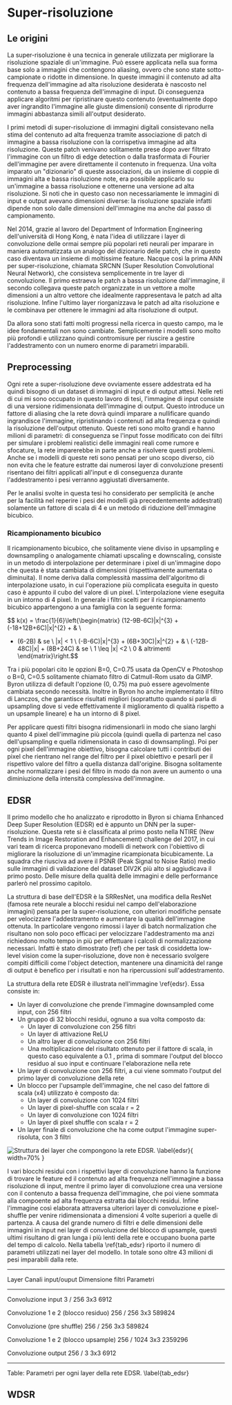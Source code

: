 # Super-risoluzione

## Le origini

 La super-risoluzione è una tecnica in generale utilizzata per migliorare la risoluzione spaziale di un'immagine. Può essere applicata nella sua forma base solo a immagini che contengono aliasing, ovvero che sono state sotto-campionate o ridotte in dimensione. In queste immagini il contenuto ad alta frequenza dell'immagine ad alta risoluzione desiderata è nascosto nel contenuto a bassa frequenza dell'immagine di input. Di conseguenza applicare algoritmi per ripristinare questo contenuto (eventualmente dopo aver ingrandito l'immagine alle giuste dimensioni) consente di riprodurre immagini abbastanza simili all'output desiderato.

 I primi metodi di super-risoluzione di immagini digitali consistevano nella stima del contenuto ad alta frequenza tramite associazione di patch di immagine a bassa risoluzione con la corrispetiva immagine ad alta risoluzione. Queste patch venivano solitamente prese dopo aver filtrato l'immagine con un filtro di edge detection o dalla trasformata di Fourier dell'immagine per avere direttamente il contenuto in frequenza. Una volta imparato un "dizionario" di queste associazioni, da un insieme di coppie di immagini alta e bassa risoluzione note, era possibile applicarlo su un'immagine a bassa risoluzione e ottenerne una versione ad alta risoluzione. Si noti che in questo caso non necessariamente le immagini di input e output avevano dimensioni diverse: la risoluzione spaziale infatti dipende non solo dalle dimensioni dell'immagine ma anche dal passo di campionamento.

 Nel 2014, grazie al lavoro del Department of Information Engineering dell'università di Hong Kong, è nata l'idea di utilizzare i layer di convoluzione delle ormai sempre più popolari reti neurali per imparare in maniera automatizzata un analogo del dizionario delle patch, che in questo caso diventava un insieme di moltissime feature. Nacque così la prima ANN per super-risoluzione, chiamata SRCNN (Super Resolution Convolutional Neural Network), che consisteva semplicemente in tre layer di convoluzione. Il primo estraeva le patch a bassa risoluzione dall'immagine, il secondo collegava queste patch organizzate in un vettore a molte dimensioni a un altro vettore che idealmente rappresentava le patch ad alta risoluzione. Infine l'ultimo layer riorganizzava le patch ad alta risoluzione e le combinava per ottenere le immagini ad alta risoluzione di output.

 Da allora sono stati fatti molti progressi nella ricerca in questo campo, ma le idee fondamentali non sono cambiate. Semplicemente i modelli sono molto più profondi e utilizzano quindi contromisure per riuscire a gestire l'addestramento con un numero enorme di parametri imparabili.

## Preprocessing

Ogni rete a super-risoluzione deve ovviamente essere addestrata ed ha quindi bisogno di un dataset di immagini di input e di output attesi. Nelle reti di cui mi sono occupato in questo lavoro di tesi, l'immagine di input consiste di una versione ridimensionata dell'immagine di output. Questo introduce un fattore di aliasing che la rete dovrà quindi imparare a nullificare quando ingrandisce l'immagine, ripristinando i contenuti ad alta frequenza e quindi la risoluzione dell'output ottenuto. Queste reti sono molto grandi e hanno milioni di parametri: di conseguenza se l'input fosse modificato con dei filtri per simulare i problemi realistici delle immagini reali come rumore e sfocature, la rete imparerebbe in parte anche a risolvere questi problemi. Anche se i modelli di queste reti sono pensati per uno scopo diverso, ciò non evita che le feature estratte dai numerosi layer di convoluzione presenti risentano dei filtri applicati all'input e di conseguenza durante l'addestramento i pesi verranno aggiustati diversamente.

Per le analisi svolte in questa tesi ho considerato per semplicità (e anche per la facilità nel reperire i pesi dei modelli già precedentemente addestrati) solamente un fattore di scala di 4 e un metodo di riduzione dell'immagine bicubico.

### Ricampionamento bicubico

Il ricampionamento bicubico, che solitamente viene diviso in upsampling e downsampling o analogamente chiamati upscaling e downscaling, consiste in un metodo di interpolazione per determinare i pixel di un'immagine dopo che questa è stata cambiata di dimensioni (rispettivamente aumentata o diminuita). Il nome deriva dalla complessità massima dell'algoritmo di interpolazione usato, in cui l'operazione più complicata eseguita in questo caso è appunto il cubo del valore di un pixel. L'interpolazione viene eseguita in un intorno di 4 pixel. In generale i filtri scelti per il ricampionamento bicubico appartengono a una famiglia con la seguente forma:

$$ k(x) = \frac{1}{6}\left\{\begin{matrix}
(12-9B-6C)|x|^{3} + (-18+12B+6C)|x|^{2} + & \\
+ (6-2B) & se \ |x| < 1 \\
 (-B-6C)|x|^{3} + (6B+30C)|x|^{2} + & \\
(-12B-48C)|x| + (8B+24C) & se \ 1 \leq |x| <2 \\
0 & altrimenti
\end{matrix}\right.$$

Tra i più popolari cito le opzioni B=0, C=0.75 usata da OpenCV e Photoshop o B=0, C=0.5 solitamente chiamato filtro di Catmull-Rom usato da GIMP.
Byron utilizza di default l'opzione (0, 0.75) ma può essere agevolmente cambiata secondo necessità. Inoltre in Byron ho anche implementato il filtro di Lanczos, che garantisce risultati migliori (soprattutto quando si parla di upsampling dove si vede effettivamente il miglioramento di qualità rispetto a un upsample lineare) e ha un intorno di 8 pixel.


Per applicare questi filtri bisogna ridimensionarli in modo che siano larghi quanto 4 pixel dell'immagine più piccola (quindi quella di partenza nel caso dell'upsampling e quella ridimensionata in caso di downsampling). Poi per ogni pixel dell'immagine obiettivo, bisogna calcolare tutti i contributi dei pixel che rientrano nel range del filtro per il pixel obiettivo e pesarli per il rispettivo valore del filtro a quella distanza dall'origine. Bisogna solitamente anche normalizzare i pesi del filtro in modo da non avere un aumento o una diminiuzione della intensità complessiva dell'immagine.

## EDSR

Il primo modello che ho analizzato e riprodotto in Byron si chiama Enhanced Deep Super Resolution (EDSR) ed è appunto un DNN per la super-risoluzione. Questa rete si è classificata al primo posto nella NTIRE (New Trends in Image Restoration and Enhancement) challenge del 2017, in cui vari team di ricerca proponevano modelli di network con l'obiettivo di migliorare la risoluzione di un'immagine ricampionata bicubicamente. La squadra che riusciva ad avere il PSNR (Peak Signal to Noise Ratio) medio sulle immagini di validazione del dataset DIV2K più alto si aggiudicava il primo posto. Delle misure della qualità delle immagini e delle performance parlerò nel prossimo capitolo.

La struttura di base dell'EDSR è la SRResNet, una modifica della ResNet (famosa rete neurale a blocchi residui nel campo dell'elaborazione immagini) pensata per la super-risoluzione, con ulteriori modifiche pensate per velocizzare l'addestramento e aumentare la qualità dell'immagine ottenuta. In particolare vengono rimossi i layer di batch normalization che risultano non solo poco efficaci per velocizzare l'addestramento ma anzi richiedono molto tempo in più per effettuare i calcoli di normalizzazione necessari. Infatti è stato dimostrato (ref) che per task di cosiddetta low-level vision come la super-risoluzione, dove non è necessario svolgere compiti difficili come l'object detection, mantenere una dinamicità del range di output è benefico per i risultati e non ha ripercussioni sull'addestramento.

La struttura della rete EDSR è illustrata nell'immagine \ref{edsr}. Essa consiste in:

- Un layer di convoluzione che prende l'immagine downsampled come input, con 256 filtri
- Un gruppo di 32 blocchi residui, ognuno a sua volta composto da:
  * Un layer di convoluzione con 256 filtri
  * Un layer di attivazione ReLU
  * Un altro layer di convoluzione con 256 filtri
  * Una moltiplicazione del risultato ottenuto per il fattore di scala, in questo caso equivalente a 0.1 , prima di sommare l'output del blocco residuo al suo input e continuare l'elaborazione nella rete
- Un layer di convoluzione con 256 filtri, a cui viene sommato l'output del primo layer di convoluzione della rete
- Un blocco per l'upsample dell'immagine, che nel caso del fattore di scala (x4) utilizzato è composto da:
  * Un layer di convoluzione con 1024 filtri
  * Un layer di pixel-shuffle con scala r = 2
  * Un layer di convoluzione con 1024 filtri
  * Un layer di pixel shuffle con scala r = 2
- Un layer finale di convoluzione che ha come output l'immagine super-risoluta, con 3 filtri

![Struttura dei layer che compongono la rete EDSR. \label{edsr}](immagini/edsr.png){ width=70% }

I vari blocchi residui con i rispettivi layer di convoluzione hanno la funzione di trovare le feature ed il contenuto ad alta frequenza nell'immagine a bassa risoluzione di input, mentre il primo layer di convoluzione crea una versione con il contenuto a bassa frequenza dell'immagine, che poi viene sommata alla compoente ad alta frequenza estratta dai blocchi residui. Infine l'immagine così elaborata attraversa ulteriori layer di convoluzione e pixel-shuffle per venire ridimensionata a dimensioni 4 volte superiori a quelle di partenza. A causa del grande numero di filtri e delle dimensioni delle immagini in input nei layer di convoluzione del blocco di upsample, questi ultimi risultano di gran lunga i più lenti della rete e occupano buona parte del tempo di calcolo. Nella tabella \ref{tab_edsr} riporto il numero di parametri utilizzati nei layer del modello. In totale sono oltre 43 milioni di pesi imparabili dalla rete.


----------------------------------------------------------------------------------------------------------------
Layer                                  Canali input/ouput      Dimensione filtri       Parametri
--------------                         -------------------     -------------------     -------------------
Convoluzione input                     3 / 256                 3x3                     6912

Convoluzione 1 e 2 (blocco residuo)    256 / 256               3x3                     589824  

Convoluzione (pre shuffle)             256 / 256               3x3                     589824

Convoluzione 1 e 2 (blocco upsample)   256 / 1024              3x3                     2359296

Convoluzione output                    256 / 3                 3x3                     6912

----------------------------------------------------------------------------------------------------------------

Table: Parametri per ogni layer della rete EDSR.  \label{tab_edsr}


## WDSR
